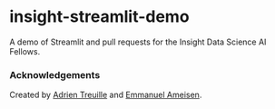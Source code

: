 # insight-streamlit-demo

A demo of Streamlit and pull requests for the Insight Data Science AI Fellows.

### Acknowledgements

Created by [Adrien Treuille](https://github.com/treuille) and [Emmanuel Ameisen](https://github.com/hundredblocks).
